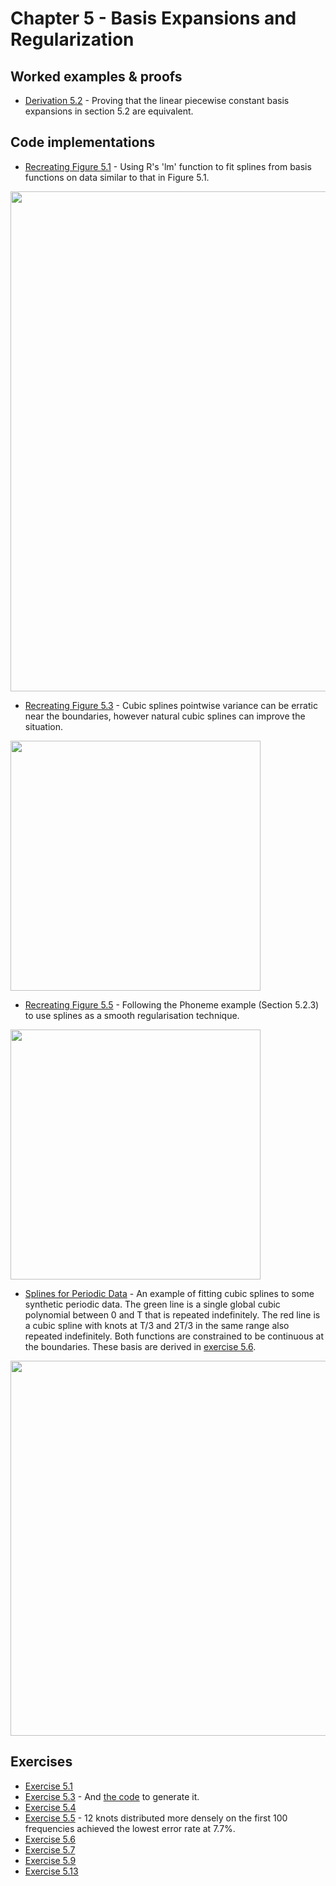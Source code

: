 # Chapter 5 - Basis Expansions and Regularization

## Worked examples & proofs
* [Derivation 5.2](https://github.com/alanjeffares/elements-of-statistical-learning/blob/master/chapter-5/derivations/derivation_5.2.pdf) - Proving that the linear piecewise constant basis expansions in section 5.2 are equivalent. 

## Code implementations
* [Recreating Figure 5.1](https://github.com/alanjeffares/elements-of-statistical-learning/blob/master/chapter-5/code/figure_5.1.R) - Using R's 'lm' function to fit splines from basis functions on data similar to that in Figure 5.1. <br />
<img src="https://github.com/alanjeffares/elements-of-statistical-learning/blob/master/chapter-5/images/figure_5.1.png"  width="800">

* [Recreating Figure 5.3](https://github.com/alanjeffares/elements-of-statistical-learning/blob/master/chapter-5/code/exercise_5.3.R) - Cubic splines pointwise variance can be erratic near the boundaries, however natural cubic splines can improve the situation. <br />
<img src="https://github.com/alanjeffares/elements-of-statistical-learning/blob/master/chapter-5/images/figure_5.3.png"  width="400">

* [Recreating Figure 5.5](https://github.com/alanjeffares/elements-of-statistical-learning/blob/master/chapter-5/code/figure_5.5.R) - Following the Phoneme example (Section 5.2.3) to use splines as a smooth regularisation technique. <br />
<img src="https://github.com/alanjeffares/elements-of-statistical-learning/blob/master/chapter-5/images/figure_5.5.png"  width="400">

* [Splines for Periodic Data](https://github.com/alanjeffares/elements-of-statistical-learning/blob/master/chapter-5/code/periodic_splines.R) - An example of fitting cubic splines to some synthetic periodic data. The green line is a single global cubic polynomial between 0 and T that is repeated indefinitely. The red line is a cubic spline with knots at T/3 and 2T/3 in the same range also repeated indefinitely. Both functions are constrained to be continuous at the boundaries. These basis are derived in [exercise 5.6](https://github.com/alanjeffares/elements-of-statistical-learning/blob/master/chapter-5/exercises/exercise_5.6.pdf).<br />
<img src="https://github.com/alanjeffares/elements-of-statistical-learning/blob/master/chapter-5/images/periodic_splines.png"  width="600">


## Exercises
* [Exercise 5.1](https://github.com/alanjeffares/elements-of-statistical-learning/blob/master/chapter-5/exercises/exercise_5.1.pdf)
* [Exercise 5.3](https://github.com/alanjeffares/elements-of-statistical-learning/blob/master/chapter-5/images/figure_5.3.png) - And [the code](https://github.com/alanjeffares/elements-of-statistical-learning/blob/master/chapter-5/code/exercise_5.3.R) to generate it. 
* [Exercise 5.4](https://github.com/alanjeffares/elements-of-statistical-learning/blob/master/chapter-5/exercises/exercise_5.4.pdf)
* [Exercise 5.5](https://github.com/alanjeffares/elements-of-statistical-learning/blob/master/chapter-5/code/exercise_5.5.R) - 12 knots distributed more densely on the first 100 frequencies achieved the lowest error rate at 7.7\%.
* [Exercise 5.6](https://github.com/alanjeffares/elements-of-statistical-learning/blob/master/chapter-5/exercises/exercise_5.6.pdf)
* [Exercise 5.7](https://github.com/alanjeffares/elements-of-statistical-learning/blob/master/chapter-5/exercises/exercise_5.7.pdf)
* [Exercise 5.9](https://github.com/alanjeffares/elements-of-statistical-learning/blob/master/chapter-5/exercises/exercise_5.9.pdf)
* [Exercise 5.13](https://github.com/alanjeffares/elements-of-statistical-learning/blob/master/chapter-5/exercises/exercise_5.13.pdf)

